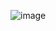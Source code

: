 ![image](![image](https://github.com/user-attachments/assets/b87e2eff-ffb4-4f8d-8dbf-ebaab88493e6)
)
